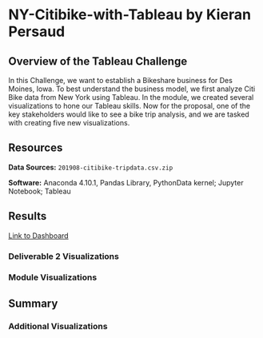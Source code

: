 # NY-Citibike-with-Tableau by Kieran Persaud

## Overview of the Tableau Challenge
In this Challenge, we want to establish a Bikeshare business for Des Moines, Iowa. To best understand the business model, we first analyze Citi Bike data from New York using Tableau. In the module, we created several visualizations to hone our Tableau skills. Now for the proposal, one of the key stakeholders would like to see a bike trip analysis, and we are tasked with creating five new visualizations.

## Resources
**Data Sources:** ```201908-citibike-tripdata.csv.zip```

**Software:** Anaconda 4.10.1, Pandas Library, PythonData kernel; Jupyter Notebook; Tableau

## Results
[Link to Dashboard](https://public.tableau.com/views/Challenge_16316076887690/ChallengeStory?:language=en-US&publish=yes&:display_count=n&:origin=viz_share_link)
### Deliverable 2 Visualizations


### Module Visualizations

## Summary

### Additional Visualizations
